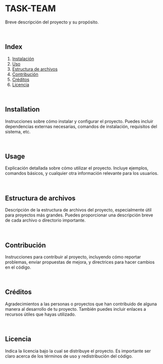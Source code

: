 #  TASK-TEAM

Breve descripción del proyecto y su propósito.

<br>

## Index

1. [Instalación](#instalación)
2. [Uso](#uso)
3. [Estructura de archivos](#estructura-de-archivos)
4. [Contribución](#contribución)
5. [Créditos](#créditos)
6. [Licencia](#licencia)

<br>

## Installation

Instrucciones sobre cómo instalar y configurar el proyecto. Puedes incluir dependencias externas necesarias, comandos de instalación, requisitos del sistema, etc.

<br>

## Usage

Explicación detallada sobre cómo utilizar el proyecto. Incluye ejemplos, comandos básicos, y cualquier otra información relevante para los usuarios.

<br>

## Estructura de archivos

Descripción de la estructura de archivos del proyecto, especialmente útil para proyectos más grandes. Puedes proporcionar una descripción breve de cada archivo o directorio importante.

<br>

## Contribución

Instrucciones para contribuir al proyecto, incluyendo cómo reportar problemas, enviar propuestas de mejora, y directrices para hacer cambios en el código.

<br>

## Créditos

Agradecimientos a las personas o proyectos que han contribuido de alguna manera al desarrollo de tu proyecto. También puedes incluir enlaces a recursos útiles que hayas utilizado.

<br>

## Licencia

Indica la licencia bajo la cual se distribuye el proyecto. Es importante ser claro acerca de los términos de uso y redistribución del código.

<br>
